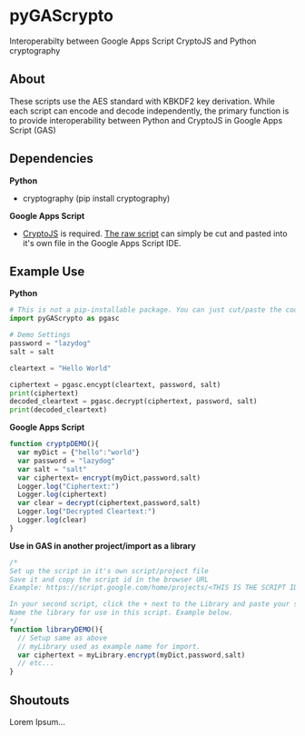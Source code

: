 # pyGAScrypto
Interoperabilty between Google Apps Script CryptoJS and Python cryptography

## About
These scripts use the AES standard with KBKDF2 key derivation. While each script can encode and decode independently, the primary function is to provide interoperability between Python and CryptoJS in Google Apps Script (GAS)

## Dependencies 
**Python**

- cryptography (pip install cryptography)

**Google Apps Script**
- [CryptoJS](https://github.com/brix/crypto-js) is required. [The raw script](https://cdnjs.cloudflare.com/ajax/libs/crypto-js/4.0.0/crypto-js.min.js) can simply be cut and pasted into it's own file in the Google Apps Script IDE.

## Example Use
**Python**
```python
# This is not a pip-installable package. You can just cut/paste the code into your own script.
import pyGAScrypto as pgasc

# Demo Settings
password = "lazydog"
salt = salt

cleartext = "Hello World"

ciphertext = pgasc.encypt(cleartext, password, salt)
print(ciphertext)
decoded_cleartext = pgasc.decrypt(ciphertext, password, salt)
print(decoded_cleartext)


```
**Google Apps Script**
```javascript
function cryptpDEMO(){
  var myDict = {"hello":"world"}
  var password = "lazydog"
  var salt = "salt"
  var ciphertext= encrypt(myDict,password,salt)
  Logger.log("Ciphertext:")
  Logger.log(ciphertext)
  var clear = decrypt(ciphertext,password,salt)
  Logger.log("Decrypted Cleartext:")
  Logger.log(clear)
}
```
**Use in GAS in another project/import as a library**
```javascript
/*
Set up the script in it's own script/project file
Save it and copy the script id in the browser URL
Example: https://script.google.com/home/projects/<THIS IS THE SCRIPT ID>/edit

In your second script, click the + next to the Library and paste your script id into the dialog box
Name the library for use in this script. Example below. 
*/
function libraryDEMO(){
  // Setup same as above
  // myLibrary used as example name for import.
  var ciphertext = myLibrary.encrypt(myDict,password,salt)
  // etc...
}
```
## Shoutouts
Lorem Ipsum...
